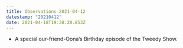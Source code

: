 ```yaml
---
title: Observations 2021-04-12
datestamp: "20210412"
date: 2021-04-18T19:38:20.853Z
---
```

- A special our-friend-Oona’s Birthday episode of the Tweedy Show.